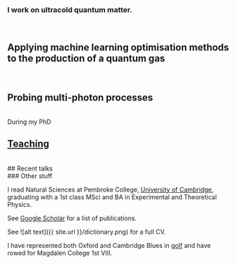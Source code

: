 ### I work on ultracold quantum matter. 

<br/>

## Applying machine learning optimisation methods to the production of a quantum gas


<br/>

## Probing multi-photon processes

<br/>
During my PhD
<br/>

## [Teaching](teaching.md)


<br/>
## Recent talks


<br/>
### Other stuff

I read Natural Sciences at Pembroke College, [University of Cambridge](https://www.cam.ac.uk/), graduating with a 1st class MSci and BA in Experimental and Theoretical Physics.

See [Google Scholar](https://scholar.google.com/citations?user=Wbwb3AIAAAAJ&hl=en) for a list of publications.

See ![alt text]({{ site.url }}/dictionary.png) for a full CV.

I have represented both Oxford and Cambridge Blues in [golf](hhttp://www.cugc.uk/) and have rowed for Magdalen College 1st VIII.
